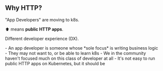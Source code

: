 ## Why HTTP?

"App Developers" are moving to k8s.

⬆️ means **public HTTP apps**.

Different developer experience (DX).

<aside class="notes">
- An app developer is someone whose *sole focus* is writing business logic
- They may not want to, or be able to learn k8s
- We in the community haven't focused much on this class of developer at all
- It's not easy to run public HTTP apps on Kubernetes, but it should be
    
</aside>
